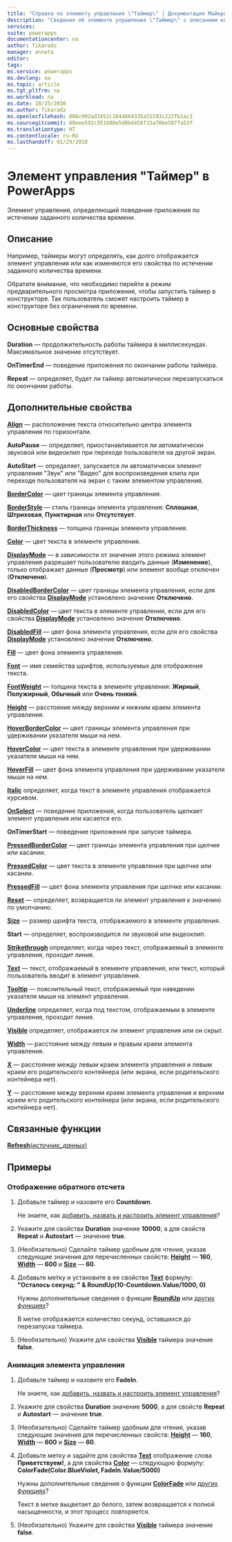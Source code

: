 ```yaml
---
title: "Справка по элементу управления \"Таймер\" | Документация Майкрософт"
description: "Сведения об элементе управления \"Таймер\" с описанием его свойств и примерами"
services: 
suite: powerapps
documentationcenter: na
author: fikaradz
manager: anneta
editor: 
tags: 
ms.service: powerapps
ms.devlang: na
ms.topic: article
ms.tgt_pltfrm: na
ms.workload: na
ms.date: 10/25/2016
ms.author: fikaradz
ms.openlocfilehash: 008c992ad3452c1844064335a51593c222fb1ac1
ms.sourcegitcommit: 68eee592c351688e5d0bd458f33a70be507fa53f
ms.translationtype: HT
ms.contentlocale: ru-RU
ms.lasthandoff: 01/29/2018
---
```

# <a name="timer-control-in-powerapps"></a>Элемент управления "Таймер" в PowerApps
Элемент управления, определяющий поведение приложения по истечении заданного количества времени.

## <a name="description"></a>Описание
Например, таймеры могут определять, как долго отображается элемент управления или как изменяются его свойства по истечении заданного количества времени.

Обратите внимание, что необходимо перейти в режим предварительного просмотра приложения, чтобы запустить таймер в конструкторе.  Так пользователь сможет настроить таймер в конструкторе без ограничения по времени.

## <a name="key-properties"></a>Основные свойства
**Duration** — продолжительность работы таймера в миллисекундах.  Максимальное значение отсутствует.

**OnTimerEnd** — поведение приложения по окончании работы таймера.

**Repeat** — определяет, будет ли таймер автоматически перезапускаться по окончании работы.

## <a name="additional-properties"></a>Дополнительные свойства
**[Align](properties-text.md)** — расположение текста относительно центра элемента управления по горизонтали.

**AutoPause** — определяет, приостанавливается ли автоматически звуковой или видеоклип при переходе пользователя на другой экран.

**AutoStart** — определяет, запускается ли автоматически элемент управления "Звук" или "Видео" для воспроизведения клипа при переходе пользователя на экран с таким элементом управления.

**[BorderColor](properties-color-border.md)** — цвет границы элемента управления.

**[BorderStyle](properties-color-border.md)** — стиль границы элемента управления: **Сплошная**, **Штриховая**, **Пунктирная** или **Отсутствует**.

**[BorderThickness](properties-color-border.md)** — толщина границы элемента управления.

**[Color](properties-color-border.md)** — цвет текста в элементе управления.

**[DisplayMode](properties-core.md)** — в зависимости от значения этого режима элемент управления разрешает пользователю вводить данные (**Изменение**), только отображает данные (**Просмотр**) или элемент вообще отключен (**Отключено**).

**[DisabledBorderColor](properties-color-border.md)** — цвет границы элемента управления, если для его свойства **[DisplayMode](properties-core.md)** установлено значение **Отключено**.

**[DisabledColor](properties-color-border.md)** — цвет текста в элементе управления, если для его свойства **[DisplayMode](properties-core.md)** установлено значение **Отключено**.

**[DisabledFill](properties-color-border.md)** — цвет фона элемента управления, если для его свойства **[DisplayMode](properties-core.md)** установлено значение **Отключено**.

**[Fill](properties-color-border.md)** — цвет фона элемента управления.

**[Font](properties-text.md)** — имя семейства шрифтов, используемых для отображения текста.

**[FontWeight](properties-text.md)** — толщина текста в элементе управления: **Жирный**, **Полужирный**, **Обычный** или **Очень тонкий**.

**[Height](properties-size-location.md)** — расстояние между верхним и нижним краем элемента управления.

**[HoverBorderColor](properties-color-border.md)** — цвет границы элемента управления при удерживании указателя мыши на нем.

**[HoverColor](properties-color-border.md)** — цвет текста в элементе управления при удерживании указателя мыши на нем.

**[HoverFill](properties-color-border.md)** — цвет фона элемента управления при удерживании указателя мыши на нем.

**[Italic](properties-text.md)** определяет, когда текст в элементе управления отображается курсивом.

**[OnSelect](properties-core.md)** — поведение приложения, когда пользователь щелкает элемент управления или касается его.

**OnTimerStart** — поведение приложения при запуске таймера.

**[PressedBorderColor](properties-color-border.md)** — цвет границы элемента управления при щелчке или касании.

**[PressedColor](properties-color-border.md)** — цвет текста в элементе управления при щелчке или касании.

**[PressedFill](properties-color-border.md)** — цвет фона элемента управления при щелчке или касании.

**[Reset](properties-core.md)** — определяет, возвращается ли элемент управления к значению по умолчанию.

**[Size](properties-text.md)** — размер шрифта текста, отображаемого в элементе управления.

**Start** — определяет, воспроизводится ли звуковой или видеоклип.

**[Strikethrough](properties-text.md)** определяет, когда через текст, отображаемый в элементе управления, проходит линия.

**[Text](properties-core.md)** — текст, отображаемый в элементе управления, или текст, который пользователь вводит в элемент управления.

**[Tooltip](properties-core.md)** — пояснительный текст, отображаемый при наведении указателя мыши на элемент управления.

**[Underline](properties-text.md)** определяет, когда под текстом, отображаемым в элементе управления, проходит линия.

**[Visible](properties-core.md)** определяет, отображается ли элемент управления или он скрыт.

**[Width](properties-size-location.md)** — расстояние между левым и правым краем элемента управления.

**[X](properties-size-location.md)** — расстояние между левым краем элемента управления и левым краем его родительского контейнера (или экрана, если родительского контейнера нет).

**[Y](properties-size-location.md)** — расстояние между верхним краем элемента управления и верхним краем его родительского контейнера (или экрана, если родительского контейнера нет).

## <a name="related-functions"></a>Связанные функции
[**Refresh**(*источник_данных*)](../functions/function-refresh.md)

## <a name="examples"></a>Примеры
### <a name="show-a-countdown"></a>Отображение обратного отсчета
1. Добавьте таймер и назовите его **Countdown**.

    Не знаете, как [добавить, назвать и настроить элемент управления](../add-configure-controls.md)?
2. Укажите для свойства **Duration** значение **10000**, а для свойств **Repeat** и **Autostart** — значение **true**.
3. (Необязательно) Сделайте таймер удобным для чтения, указав следующие значения для перечисленных свойств: **[Height](properties-size-location.md)** — **160**, **[Width](properties-size-location.md)** — **600** и **[Size](properties-text.md)** — **60**.
4. Добавьте метку и установите в ее свойстве **[Text](properties-core.md)** формулу:
   <br>**"Осталось секунд: " & RoundUp(10-Countdown.Value/1000, 0)**

    Нужны дополнительные сведения о функции **[RoundUp](../functions/function-round.md)** или [других функциях](../formula-reference.md)?

    В метке отображается количество секунд, оставшихся до перезапуска таймера.
5. (Необязательно) Укажите для свойства **[Visible](properties-core.md)** таймера значение **false**.

### <a name="animate-a-control"></a>Анимация элемента управления
1. Добавьте таймер и назовите его **FadeIn**.

    Не знаете, как [добавить, назвать и настроить элемент управления](../add-configure-controls.md)?
2. Укажите для свойства **Duration** значение **5000**, а для свойств **Repeat** и **Autostart** — значение **true**.
3. (Необязательно) Сделайте таймер удобным для чтения, указав следующие значения для перечисленных свойств: **[Height](properties-size-location.md)** — **160**, **[Width](properties-size-location.md)** — **600** и **[Size](properties-text.md)** — **60**.
4. Добавьте метку и задайте для свойства **[Text](properties-core.md)** отображение слова **Приветствуем!**, а для свойства **[Color](properties-color-border.md)** — следующую формулу:
   <br>**ColorFade(Color.BlueViolet, FadeIn.Value/5000)**

    Нужны дополнительные сведения о функции **[ColorFade](../functions/function-colors.md)** или [других функциях](../formula-reference.md)?

    Текст в метке выцветает до белого, затем возвращается к полной насыщенности, и этот процесс повторяется.
5. (Необязательно) Укажите для свойства **[Visible](properties-core.md)** таймера значение **false**.
